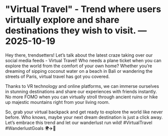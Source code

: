 # "Virtual Travel" - Trend where users virtually explore and share destinations they wish to visit. — 2025-10-19

Hey there, trendsetters! Let’s talk about the latest craze taking over our social media feeds - Virtual Travel! Who needs a plane ticket when you can explore the world from the comfort of your own home? Whether you’re dreaming of sipping coconut water on a beach in Bali or wandering the streets of Paris, virtual travel has got you covered.

Thanks to VR technology and online platforms, we can immerse ourselves in stunning destinations and share our experiences with friends instantly. No more FOMO when you can virtually stroll through ancient ruins or hike up majestic mountains right from your living room.

So, grab your virtual backpack and get ready to explore the world like never before. Who knows, maybe your next dream destination is just a click away. Let’s embrace this trend and let our wanderlust run wild! #VirtualTravel #WanderlustGoals 🌍✈️📱